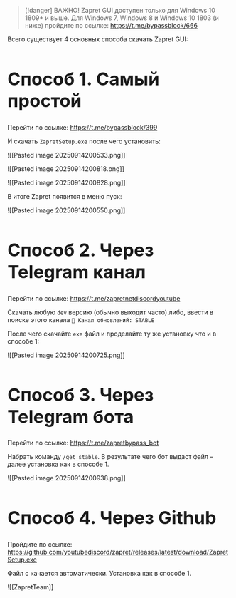 
> [!danger] ВАЖНО!
> Zapret GUI доступен только для Windows 10 1809+ и выше. Для Windows 7, Windows 8 и Windows 10 1803 (и ниже) пройдите по ссылке: https://t.me/bypassblock/666
 

Всего существует 4 основных способа скачать Zapret GUI:

<h1 style="font-size: 40px;">Способ 1. Самый простой</h1>

Перейти по ссылке: https://t.me/bypassblock/399

И скачать `ZapretSetup.exe` после чего установить:

![[Pasted image 20250914200533.png]]

![[Pasted image 20250914200818.png]]

![[Pasted image 20250914200828.png]]

В итоге Zapret появится в меню пуск:

![[Pasted image 20250914200550.png]]

<div style="page-break-after: always;"></div>

<h1 style="font-size: 40px;">Способ 2. Через Telegram канал</h1>

Перейти по ссылке: https://t.me/zapretnetdiscordyoutube

Скачать любую `dev` версию (обычно выходит часто) либо, ввести в поиске этого канала `🔄 Канал обновлений: STABLE`

После чего скачайте `exe` файл и проделайте ту же установку что и в способе 1:

![[Pasted image 20250914200725.png]]

<div style="page-break-after: always;"></div>

<h1 style="font-size: 40px;">Способ 3. Через Telegram бота</h1>

Перейти по ссылке: https://t.me/zapretbypass_bot

Набрать команду `/get_stable`. В результате чего бот выдаст файл – далее установка как в способе 1.

![[Pasted image 20250914200938.png]]

<div style="page-break-after: always;"></div>

<h1 style="font-size: 40px;">Способ 4. Через Github</h1>

Пройдите по ссылке: https://github.com/youtubediscord/zapret/releases/latest/download/ZapretSetup.exe

Файл с качается автоматически. Установка как в способе 1.
<div style="page-break-after: always;"></div>

![[ZapretTeam]]
